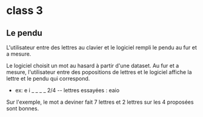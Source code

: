 # class 3

## Le pendu
L'utilisateur entre des lettres au clavier et le logiciel rempli le pendu au fur et a mesure.

Le logiciel choisit un mot au hasard à partir d'une dataset. Au fur et a mesure, l'utilisateur entre des popositions de lettres et le logiciel affiche la lettre et le pendu qui correspond. 

* ex:
   e i _ _ _ _ 2/4 -- lettres essayées : eaio

Sur l'exemple, le mot a deviner fait 7 lettres et 2 lettres sur les 4 proposées sont bonnes.
